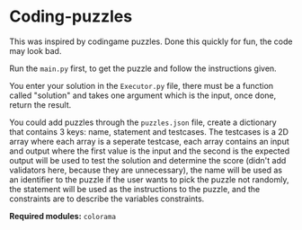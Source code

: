 # Coding-puzzles

This was inspired by codingame puzzles. Done this quickly for fun, the code may look bad.

Run the ``main.py`` first, to get the puzzle and follow the instructions given.

You enter your solution in the ``Executor.py`` file, there must be a function called "solution" and takes one argument which is the input, once done, return the result.

You could add puzzles through the ``puzzles.json`` file, create a dictionary that contains 3 keys: name, statement and testcases. The testcases is a 2D array where each array is a seperate testcase, each array contains an input and output where the first value is the input and the second is the expected output will be used to test the solution and determine the score (didn't add validators here, because they are unnecessary), the name will be used as an identifier to the puzzle if the user wants to pick the puzzle not randomly, the statement will be used as the instructions to the puzzle, and the constraints are to describe the variables constraints.

**Required modules:** ``colorama``
